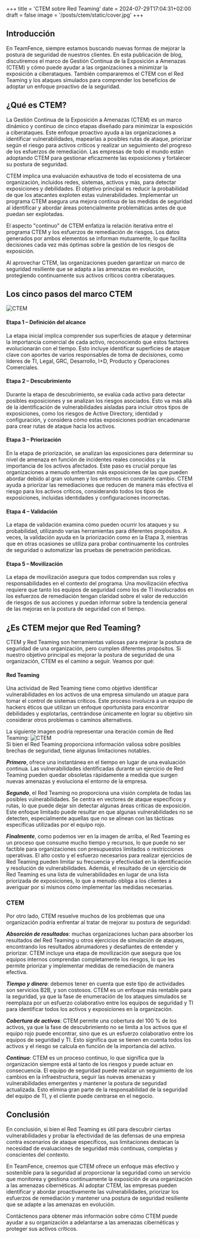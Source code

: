 +++
title = 'CTEM sobre Red Teaming'
date = 2024-07-29T17:04:31+02:00
draft = false
image = '/posts/ctem/static/cover.jpg'
+++

## Introducción

En TeamFence, siempre estamos buscando nuevas formas de mejorar la postura de seguridad de nuestros clientes. En esta publicación de blog, discutiremos el marco de Gestión Continua de la Exposición a Amenazas (CTEM) y cómo puede ayudar a las organizaciones a minimizar la exposición a ciberataques. También compararemos el CTEM con el Red Teaming y los ataques simulados para comprender los beneficios de adoptar un enfoque proactivo de la seguridad.

## ¿Qué es CTEM?

La Gestión Continua de la Exposición a Amenazas (CTEM) es un marco dinámico y continuo de cinco etapas diseñado para minimizar la exposición a ciberataques. Este enfoque proactivo ayuda a las organizaciones a identificar vulnerabilidades, mapearlas a posibles rutas de ataque, priorizar según el riesgo para activos críticos y realizar un seguimiento del progreso de los esfuerzos de remediación. Las empresas de todo el mundo están adoptando CTEM para gestionar eficazmente las exposiciones y fortalecer su postura de seguridad.

CTEM implica una evaluación exhaustiva de todo el ecosistema de una organización, incluidos redes, sistemas, activos y más, para detectar exposiciones y debilidades. El objetivo principal es reducir la probabilidad de que los atacantes exploten estas vulnerabilidades. Implementar un programa CTEM asegura una mejora continua de las medidas de seguridad al identificar y abordar áreas potencialmente problemáticas antes de que puedan ser explotadas.

El aspecto "continuo" de CTEM enfatiza la relación iterativa entre el programa CTEM y los esfuerzos de remediación de riesgos. Los datos generados por ambos elementos se informan mutuamente, lo que facilita decisiones cada vez más óptimas sobre la gestión de los riesgos de exposición.

Al aprovechar CTEM, las organizaciones pueden garantizar un marco de seguridad resiliente que se adapta a las amenazas en evolución, protegiendo continuamente sus activos críticos contra ciberataques.

## Los cinco pasos del marco CTEM

![CTEM](static/steps.png)

#### Etapa 1 – Definición del alcance

La etapa inicial implica comprender sus superficies de ataque y determinar la importancia comercial de cada activo, reconociendo que estos factores evolucionarán con el tiempo. Esto incluye identificar superficies de ataque clave con aportes de varios responsables de toma de decisiones, como líderes de TI, Legal, GRC, Desarrollo, I+D, Producto y Operaciones Comerciales.

#### Etapa 2 – Descubrimiento

Durante la etapa de descubrimiento, se evalúa cada activo para detectar posibles exposiciones y se analizan los riesgos asociados. Esto va más allá de la identificación de vulnerabilidades aisladas para incluir otros tipos de exposiciones, como los riesgos de Active Directory, identidad y configuración, y considera cómo estas exposiciones podrían encadenarse para crear rutas de ataque hacia los activos.

#### Etapa 3 – Priorización

En la etapa de priorización, se analizan las exposiciones para determinar su nivel de amenaza en función de incidentes reales conocidos y la importancia de los activos afectados. Este paso es crucial porque las organizaciones a menudo enfrentan más exposiciones de las que pueden abordar debido al gran volumen y los entornos en constante cambio. CTEM ayuda a priorizar las remediaciones que reducen de manera más efectiva el riesgo para los activos críticos, considerando todos los tipos de exposiciones, incluidas identidades y configuraciones incorrectas.

#### Etapa 4 – Validación

La etapa de validación examina cómo pueden ocurrir los ataques y su probabilidad, utilizando varias herramientas para diferentes propósitos. A veces, la validación ayuda en la priorización como en la Etapa 3, mientras que en otras ocasiones se utiliza para probar continuamente los controles de seguridad o automatizar las pruebas de penetración periódicas.

#### Etapa 5 – Movilización

La etapa de movilización asegura que todos comprendan sus roles y responsabilidades en el contexto del programa. Una movilización efectiva requiere que tanto los equipos de seguridad como los de TI involucrados en los esfuerzos de remediación tengan claridad sobre el valor de reducción de riesgos de sus acciones y puedan informar sobre la tendencia general de las mejoras en la postura de seguridad con el tiempo.

## ¿Es CTEM mejor que Red Teaming?

CTEM y Red Teaming son herramientas valiosas para mejorar la postura de seguridad de una organización, pero cumplen diferentes propósitos. Si nuestro objetivo principal es mejorar la postura de seguridad de una organización, CTEM es el camino a seguir. Veamos por qué:

#### Red Teaming

Una actividad de Red Teaming tiene como objetivo identificar vulnerabilidades en los activos de una empresa simulando un ataque para tomar el control de sistemas críticos. Este proceso involucra a un equipo de hackers éticos que utilizan un enfoque oportunista para encontrar debilidades y explotarlas, centrándose únicamente en lograr su objetivo sin considerar otros problemas o caminos alternativos.

La siguiente imagen podría representar una iteración común de Red Teaming:
![CTEM](static/red-gantt.png)
<br>
Si bien el Red Teaming proporciona información valiosa sobre posibles brechas de seguridad, tiene algunas limitaciones notables.

***Primero***, ofrece una instantánea en el tiempo en lugar de una evaluación continua. Las vulnerabilidades identificadas durante un ejercicio de Red Teaming pueden quedar obsoletas rápidamente a medida que surgen nuevas amenazas y evoluciona el entorno de la empresa.

***Segundo***, el Red Teaming no proporciona una visión completa de todas las posibles vulnerabilidades. Se centra en vectores de ataque específicos y rutas, lo que puede dejar sin detectar algunas áreas críticas de exposición. Este enfoque limitado puede resultar en que algunas vulnerabilidades no se detecten, especialmente aquellas que no se alinean con las tácticas específicas utilizadas por el equipo rojo.

***Finalmente***, como podemos ver en la imagen de arriba, el Red Teaming es un proceso que consume mucho tiempo y recursos, lo que puede no ser factible para organizaciones con presupuestos limitados o restricciones operativas. El alto costo y el esfuerzo necesarios para realizar ejercicios de Red Teaming pueden limitar su frecuencia y efectividad en la identificación y resolución de vulnerabilidades. Además, el resultado de un ejercicio de Red Teaming es una lista de vulnerabilidades en lugar de una lista priorizada de exposiciones, lo que a menudo obliga a los clientes a averiguar por sí mismos cómo implementar las medidas necesarias.

### CTEM

Por otro lado, CTEM resuelve muchos de los problemas que una organización podría enfrentar al tratar de mejorar su postura de seguridad:

***Absorción de resultados***: muchas organizaciones luchan para absorber los resultados del Red Teaming u otros ejercicios de simulación de ataques, encontrando los resultados abrumadores y desafiantes de entender y priorizar. CTEM incluye una etapa de movilización que asegura que los equipos internos comprendan completamente los riesgos, lo que les permite priorizar y implementar medidas de remediación de manera efectiva.

***Tiempo y dinero***: debemos tener en cuenta que este tipo de actividades son servicios B2B, y son costosos. CTEM es un enfoque más rentable para la seguridad, ya que la fase de enumeración de los ataques simulados se reemplaza por un esfuerzo colaborativo entre los equipos de seguridad y TI para identificar todos los activos y exposiciones en la organización.

***Cobertura de activos***: CTEM permite una cobertura del 100 % de los activos, ya que la fase de descubrimiento no se limita a los activos que el equipo rojo puede encontrar, sino que es un esfuerzo colaborativo entre los equipos de seguridad y TI. Esto significa que se tienen en cuenta todos los activos y el riesgo se calcula en función de la importancia del activo.

***Continuo***: CTEM es un proceso continuo, lo que significa que la organización siempre está al tanto de los riesgos y puede actuar en consecuencia. El equipo de seguridad puede realizar un seguimiento de los cambios en la infraestructura, seguir las nuevas amenazas y vulnerabilidades emergentes y mantener la postura de seguridad actualizada. Esto elimina gran parte de la responsabilidad de la seguridad del equipo de TI, y el cliente puede centrarse en el negocio.

## Conclusión

En conclusión, si bien el Red Teaming es útil para descubrir ciertas vulnerabilidades y probar la efectividad de las defensas de una empresa contra escenarios de ataque específicos, sus limitaciones destacan la necesidad de evaluaciones de seguridad más continuas, completas y conscientes del contexto.

En TeamFence, creemos que CTEM ofrece un enfoque más efectivo y sostenible para la seguridad al proporcionar la seguridad como un servicio que monitorea y gestiona continuamente la exposición de una organización a las amenazas cibernéticas. Al adoptar CTEM, las empresas pueden identificar y abordar proactivamente las vulnerabilidades, priorizar los esfuerzos de remediación y mantener una postura de seguridad resiliente que se adapte a las amenazas en evolución.

Contáctenos para obtener más información sobre cómo CTEM puede ayudar a su organización a adelantarse a las amenazas cibernéticas y proteger sus activos críticos.
